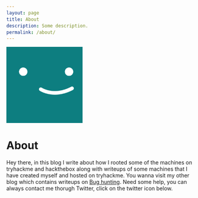 ```yaml
---
layout: page
title: About
description: Some description.
permalink: /about/
---
```


<img class="img-rounded" src="/assets/img/uploads/profile.png" alt="cirius" width="200">

# About

Hey there, in this blog I write about how I rooted some of the machines on tryhackme and hackthebox along with writeups of some machines that I have created myself and hosted on tryhackme.
You wanna visit my other blog which contains writeups on <a href="https://cirius.medium.com">Bug hunting</a>. Need some help, you can always contact me thorugh Twitter, click on the twitter icon below.

